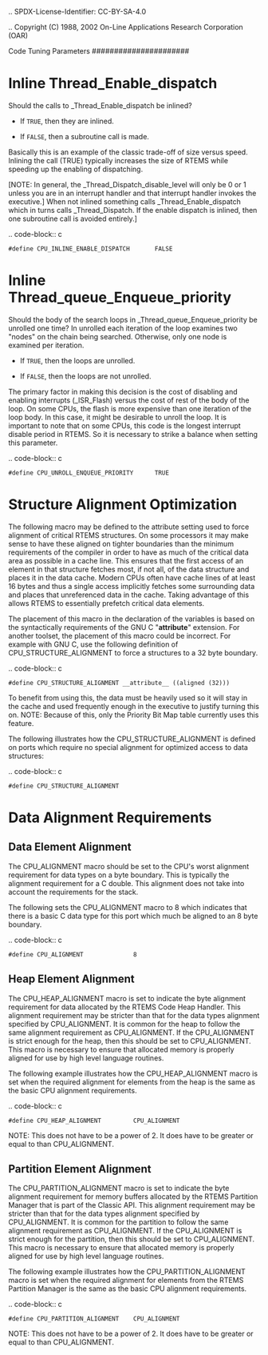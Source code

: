 .. SPDX-License-Identifier: CC-BY-SA-4.0

.. Copyright (C) 1988, 2002 On-Line Applications Research Corporation (OAR)

Code Tuning Parameters
######################

Inline Thread_Enable_dispatch
=============================

Should the calls to _Thread_Enable_dispatch be inlined?

- If ``TRUE``, then they are inlined.

- If ``FALSE``, then a subroutine call is made.

Basically this is an example of the classic trade-off of size versus
speed.  Inlining the call (TRUE) typically increases the size of RTEMS
while speeding up the enabling of dispatching.

[NOTE: In general, the _Thread_Dispatch_disable_level will only be 0 or 1
unless you are in an interrupt handler and that interrupt handler invokes
the executive.] When not inlined something calls _Thread_Enable_dispatch
which in turns calls _Thread_Dispatch.  If the enable dispatch is inlined,
then one subroutine call is avoided entirely.]

.. code-block:: c

    #define CPU_INLINE_ENABLE_DISPATCH       FALSE

Inline Thread_queue_Enqueue_priority
====================================

Should the body of the search loops in _Thread_queue_Enqueue_priority be
unrolled one time?  In unrolled each iteration of the loop examines two
"nodes" on the chain being searched.  Otherwise, only one node is examined
per iteration.

- If ``TRUE``, then the loops are unrolled.
 
- If ``FALSE``, then the loops are not unrolled.

The primary factor in making this decision is the cost of disabling and
enabling interrupts (_ISR_Flash) versus the cost of rest of the body of
the loop.  On some CPUs, the flash is more expensive than one iteration of
the loop body.  In this case, it might be desirable to unroll the loop.
It is important to note that on some CPUs, this code is the longest
interrupt disable period in RTEMS.  So it is necessary to strike a balance
when setting this parameter.

.. code-block:: c

    #define CPU_UNROLL_ENQUEUE_PRIORITY      TRUE

Structure Alignment Optimization
================================

The following macro may be defined to the attribute setting used to force
alignment of critical RTEMS structures.  On some processors it may make
sense to have these aligned on tighter boundaries than the minimum
requirements of the compiler in order to have as much of the critical data
area as possible in a cache line.  This ensures that the first access of
an element in that structure fetches most, if not all, of the data
structure and places it in the data cache.  Modern CPUs often have cache
lines of at least 16 bytes and thus a single access implicitly fetches
some surrounding data and places that unreferenced data in the cache.
Taking advantage of this allows RTEMS to essentially prefetch critical
data elements.

The placement of this macro in the declaration of the variables is based
on the syntactically requirements of the GNU C "__attribute__" extension.
For another toolset, the placement of this macro could be incorrect.  For
example with GNU C, use the following definition of
CPU_STRUCTURE_ALIGNMENT to force a structures to a 32 byte boundary.

.. code-block:: c

    #define CPU_STRUCTURE_ALIGNMENT __attribute__ ((aligned (32)))

To benefit from using this, the data must be heavily used so it will stay
in the cache and used frequently enough in the executive to justify
turning this on.  NOTE:  Because of this, only the Priority Bit Map table
currently uses this feature.

The following illustrates how the CPU_STRUCTURE_ALIGNMENT is defined on
ports which require no special alignment for optimized access to data
structures:

.. code-block:: c

    #define CPU_STRUCTURE_ALIGNMENT

Data Alignment Requirements
===========================

Data Element Alignment
----------------------

The CPU_ALIGNMENT macro should be set to the CPU's worst alignment
requirement for data types on a byte boundary.  This is typically the
alignment requirement for a C double. This alignment does not take into
account the requirements for the stack.

The following sets the CPU_ALIGNMENT macro to 8 which indicates that there
is a basic C data type for this port which much be aligned to an 8 byte
boundary.

.. code-block:: c

    #define CPU_ALIGNMENT              8

Heap Element Alignment
----------------------

The CPU_HEAP_ALIGNMENT macro is set to indicate the byte alignment
requirement for data allocated by the RTEMS Code Heap Handler.  This
alignment requirement may be stricter than that for the data types
alignment specified by CPU_ALIGNMENT.  It is common for the heap to follow
the same alignment requirement as CPU_ALIGNMENT.  If the CPU_ALIGNMENT is
strict enough for the heap, then this should be set to CPU_ALIGNMENT. This
macro is necessary to ensure that allocated memory is properly aligned for
use by high level language routines.

The following example illustrates how the CPU_HEAP_ALIGNMENT macro is set
when the required alignment for elements from the heap is the same as the
basic CPU alignment requirements.

.. code-block:: c

    #define CPU_HEAP_ALIGNMENT         CPU_ALIGNMENT

NOTE:  This does not have to be a power of 2.  It does have to be greater
or equal to than CPU_ALIGNMENT.

Partition Element Alignment
---------------------------

The CPU_PARTITION_ALIGNMENT macro is set to indicate the byte alignment
requirement for memory buffers allocated by the RTEMS Partition Manager
that is part of the Classic API.  This alignment requirement may be
stricter than that for the data types alignment specified by
CPU_ALIGNMENT.  It is common for the partition to follow the same
alignment requirement as CPU_ALIGNMENT.  If the CPU_ALIGNMENT is strict
enough for the partition, then this should be set to CPU_ALIGNMENT.  This
macro is necessary to ensure that allocated memory is properly aligned for
use by high level language routines.

The following example illustrates how the CPU_PARTITION_ALIGNMENT macro is
set when the required alignment for elements from the RTEMS Partition
Manager is the same as the basic CPU alignment requirements.

.. code-block:: c

    #define CPU_PARTITION_ALIGNMENT    CPU_ALIGNMENT

NOTE:  This does not have to be a power of 2.  It does have to be greater
or equal to than CPU_ALIGNMENT.
